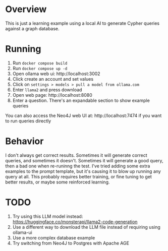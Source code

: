 # Overview
This is just a learning example using a local AI to generate Cypher queries against a graph database.

# Running
1. Run `docker compose build`
2. Run `docker compose up -d`
3. Open ollama web ui: http://localhost:3002
4. Click create an account and set values
5. Click on `settings > models > pull a model from ollama.com`
6. Enter `llama2` and press download
7. Open web page: http://localhost:8080
8. Enter a question. There's an expandable section to show example queries

You can also access the Neo4J web UI at: http://localhost:7474 if you want to run queries directly

# Behavior
I don't always get correct results.
Sometimes it will generate correct queries, and sometimes it doesn't.
Sometimes it will generate a good query, then a bad one when re-runinng the test.
I've tried adding some extra examples to the prompt template, but it's causing it to blow up running any query at all.
This probably requires better training, or fine tuning to get better results, or maybe some reinforced learning.

# TODO
1. Try using this LLM model instead: https://huggingface.co/monsterapi/llama2-code-generation
2. Use a different way to download the LLM file instead of requiring using ollama-ui
3. Use a more complex database example
4. Try switching from Neo4J to Postgres with Apache AGE
